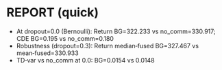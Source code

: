 # REPORT (quick)

- At dropout=0.0 (Bernoulli): Return BG=322.233 vs no_comm=330.917; CDE BG=0.195 vs no_comm=0.180
- Robustness (dropout=0.3): Return median‑fused BG=327.467 vs mean‑fused=330.933
- TD‑var vs no_comm at 0.0: BG=0.0154 vs 0.0148